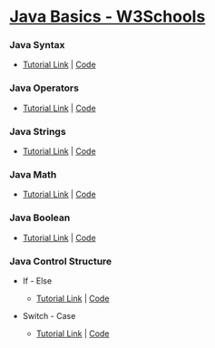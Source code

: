 # [Java Basics - W3Schools](w3schools.com/java/default.asp)

### Java Syntax

- [Tutorial Link](https://www.w3schools.com/java/java_syntax.asp) | [Code](../master/src/com/manoj/learning/java/basics/syntax/Main.java)

### Java Operators

- [Tutorial Link](https://www.w3schools.com/java/java_operators.asp) | [Code](../master/src/com/manoj/learning/java/basics/operators/Main.java)

### Java Strings

- [Tutorial Link](https://www.w3schools.com/java/java_strings.asp) | [Code](../master/src/com/manoj/learning/java/basics/strings/Main.java)

### Java Math

- [Tutorial Link](https://www.w3schools.com/java/java_math.asp) | [Code](../master/src/com/manoj/learning/java/basics/math/Main.java)

### Java Boolean

- [Tutorial Link](https://www.w3schools.com/java/java_booleans.asp) | [Code](../master/src/com/manoj/learning/java/basics/booleans/Main.java)

### Java Control Structure

- If - Else

  - [Tutorial Link](https://www.w3schools.com/java/java_conditions.asp) | [Code](../master/src/com/manoj/learning/java/basics/controlstructures/IfElse.java)

- Switch - Case
  - [Tutorial Link](https://www.w3schools.com/java/java_switch.asp) | [Code](../master/src/com/manoj/learning/java/basics/controlstructures/SwitchCase.java)
